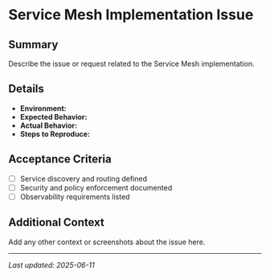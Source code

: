# Service Mesh Implementation Issue

## Summary
Describe the issue or request related to the Service Mesh implementation.

## Details
- **Environment:**
- **Expected Behavior:**
- **Actual Behavior:**
- **Steps to Reproduce:**

## Acceptance Criteria
- [ ] Service discovery and routing defined
- [ ] Security and policy enforcement documented
- [ ] Observability requirements listed

## Additional Context
Add any other context or screenshots about the issue here.

---

_Last updated: 2025-06-11_
